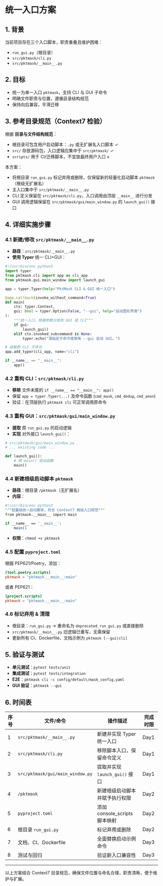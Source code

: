 # 统一入口方案

## 1. 背景

当前项目存在三个入口脚本，职责重叠且维护困难：

- `run_gui.py`（根目录）
- `src/pktmask/cli.py`
- `src/pktmask/__main__.py`

## 2. 目标

- 统一为单一入口 `pktmask`，支持 CLI 与 GUI 子命令
- 明确文件职责与位置，遵循目录结构规范
- 保持向后兼容，平滑迁移

## 3. 参考目录规范（Context7 检验）

根据 **目录与文件结构规范**：

- 根目录可包含用户启动脚本：`.py` 或无扩展名入口脚本 ✓
- `src/` 存放源码包，入口逻辑应集中于 `src/pktmask/` ✓
- `scripts/` 用于 CI/迁移脚本，不宜放最终用户入口 x

本方案：

- 将根目录 `run_gui.py` 标记弃用或删除，仅保留新的轻量化启动脚本 `pktmask`（根级无扩展名）
- 主入口集中于 `src/pktmask/__main__.py`
- CLI 定义保留在 `src/pktmask/cli.py`，入口调用由顶层 `__main__` 进行分发
- GUI 调用逻辑保留在 `src/pktmask/gui/main_window.py` 的 `launch_gui()` 接口

## 4. 详细实施步骤

### 4.1 新建/修改 `src/pktmask/__main__.py`

- **路径**：`src/pktmask/__main__.py`
- **使用 Typer** 统一 CLI+GUI：

```python
#!/usr/bin/env python3
import typer
from pktmask.cli import app as cli_app
from pktmask.gui.main_window import launch_gui

app = typer.Typer(help="PktMask CLI & GUI 统一入口")

@app.callback(invoke_without_command=True)
def main(
    ctx: typer.Context,
    gui: bool = typer.Option(False, "--gui", help="启动图形界面")
):
    """统一入口，根据参数分发到 GUI 或 CLI"""
    if gui:
        launch_gui()
    elif ctx.invoked_subcommand is None:
        typer.echo("请指定子命令或使用 --gui 启动 GUI。")

# 挂载原 CLI 子命令
app.add_typer(cli_app, name="cli")

if __name__ == "__main__":
    app()
```

### 4.2 重构 CLI：`src/pktmask/cli.py`

- **移除** 文件末尾的 `if __name__ == "__main__": app()`
- 保留 `app = typer.Typer(...)` 及命令函数 (`cmd_mask`, `cmd_dedup`, `cmd_anon`)
- 验证：在顶层执行 `pktmask cli` 可正常调用原命令

### 4.3 重构 GUI：`src/pktmask/gui/main_window.py`

- **提取** 原 `run_gui.py` 的启动逻辑
- **实现** 对外接口 `launch_gui()`：

```python
# src/pktmask/gui/main_window.py
# ... existing code ...

def launch_gui():
    # 原 main() 启动函数
    main()
```

### 4.4 新建根级启动脚本 `pktmask`

- **路径**：根目录 `/pktmask`（无扩展名）
- **内容**：

```bash
#!/usr/bin/env python3
"""轻量级统一启动脚本，符合 Context7 根级入口规范"""
from pktmask.__main__ import main

if __name__ == '__main__':
    main()
```

- **权限**：`chmod +x pktmask`

### 4.5 配置 `pyproject.toml`

根据 PEP621/Poetry，添加：

```toml
[tool.poetry.scripts]
pktmask = "pktmask.__main__:main"
```

或者 PEP621：

```toml
[project.scripts]
pktmask = "pktmask.__main__:main"
```

### 4.6 标记弃用 & 清理

- 根目录：`run_gui.py` → 重命名为 `deprecated_run_gui.py` 或直接删除
- `src/pktmask/__main__.py` 旧逻辑已重写，无需保留
- 更新所有 CI、Dockerfile、文档示例为 `pktmask [--gui|cli]`

## 5. 验证与测试

- **单元测试**：`pytest tests/unit`
- **集成测试**：`pytest tests/integration`
- **E2E**：`pktmask cli -c config/default/mask_config.yaml`
- **GUI 验证**：`pktmask --gui`

## 6. 时间表

| 序号 | 文件/命令                           | 操作描述                              | 完成时限 |
| ---- | ------------------------------------ | ------------------------------------- | -------- |
| 1    | `src/pktmask/__main__.py`           | 新建并实现 Typer 统一入口             | Day1     |
| 2    | `src/pktmask/cli.py`                | 移除脚本入口，保留命令定义            | Day1     |
| 3    | `src/pktmask/gui/main_window.py`    | 提取并实现 `launch_gui()` 接口        | Day1     |
| 4    | `/pktmask`                           | 新建根级启动脚本并赋予执行权限         | Day2     |
| 5    | `pyproject.toml`                     | 添加 console_scripts 脚本映射          | Day2     |
| 6    | 根目录 `run_gui.py`                  | 标记弃用或删除                         | Day2     |
| 7    | 文档、CI、Dockerfile                 | 全面替换启动示例命令                  | Day3     |
| 8    | 测试与回归                          | 验证新入口兼容性                      | Day3     |

---

以上方案结合 Context7 目录规范，确保文件位置与命名合理，职责清晰，便于维护与扩展。 